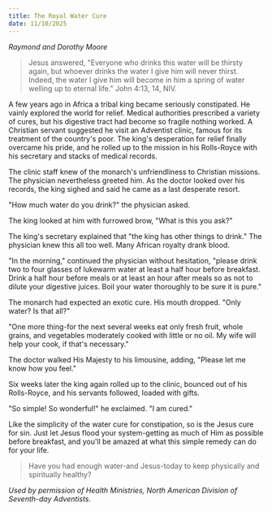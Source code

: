 ```yaml
---
title: The Royal Water Cure
date: 11/10/2025
---
```


_Raymond and Dorothy Moore_

> <p></p>
> Jesus answered, "Everyone who drinks this water will be thirsty again, but whoever drinks the water I give him will never thirst. Indeed, the water I give him will become in him a spring of water welling up to eternal life." John 4:13, 14, NIV.

A few years ago in Africa a tribal king became seriously constipated. He vainly explored the world for relief. Medical authorities prescribed a variety of cures, but his digestive tract had become so fragile nothing worked. A Christian servant suggested he visit an Adventist clinic, famous for its treatment of the country's poor. The king's desperation for relief finally overcame his pride, and he rolled up to the mission in his Rolls-Royce with his secretary and stacks of medical records.

The clinic staff knew of the monarch's unfriendliness to Christian missions. The physician nevertheless greeted him. As the doctor looked over his records, the king sighed and said he came as a last desperate resort.

"How much water do you drink?" the physician asked.

The king looked at him with furrowed brow, "What is this you ask?"

The king's secretary explained that "the king has other things to drink." The physician knew this all too well. Many African royalty drank blood.

"In the morning," continued the physician without hesitation, "please drink two to four glasses of lukewarm water at least a half hour before breakfast. Drink a half hour before meals or at least an hour after meals so as not to dilute your digestive juices. Boil your water thoroughly to be sure it is pure."

The monarch had expected an exotic cure. His mouth dropped. "Only water? Is that all?"

"One more thing-for the next several weeks eat only fresh fruit, whole grains, and vegetables moderately cooked with little or no oil. My wife will help your cook, if that's necessary."

The doctor walked His Majesty to his limousine, adding, "Please let me know how you feel."

Six weeks later the king again rolled up to the clinic, bounced out of his Rolls-Royce, and his servants followed, loaded with gifts.

"So simple! So wonderful!" he exclaimed. "I am cured."

Like the simplicity of the water cure for constipation, so is the Jesus cure for sin. Just let Jesus flood your system-getting as much of Him as possible before breakfast, and you'll be amazed at what this simple remedy can do for your life.

> <callout></callout>
> Have you had enough water-and Jesus-today to keep physically and spiritually healthy?

_Used by permission of Health Ministries, North American Division of Seventh-day Adventists._